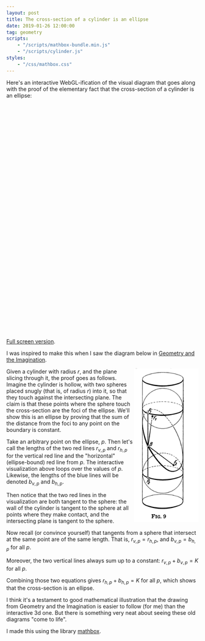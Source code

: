 ```yaml
---
layout: post
title: The cross-section of a cylinder is an ellipse
date: 2019-01-26 12:00:00
tag: geometry
scripts:
    - "/scripts/mathbox-bundle.min.js"
    - "/scripts/cylinder.js"
styles:
    - "/css/mathbox.css"
---
```


Here's an interactive WebGL-ification of the visual diagram that goes along with the proof of the elementary fact that the cross-section of a cylinder is an ellipse:

<div id="cylinder" style="width:600px;height:600px;margin-right:auto"></div>

[Full screen version](/html/fullscreen/cylinder). 

I was inspired to make this when I saw the diagram below in [Geometry and the Imagination](https://www.maa.org/press/maa-reviews/geometry-and-the-imagination).

<img src="/images/hilbert-cylinder.png" align='right'/>

Given a cylinder with radius $r$, and the plane slicing through it, the proof goes as follows. Imagine the cylinder is hollow, with two spheres placed snugly (that is, of radius $r$) into it, so that they touch against the intersecting plane. The claim is that these points where the sphere touch the cross-section are the foci of the ellipse. We'll show this is an ellipse by proving that the sum of the distance from the foci to any point on the boundary is constant.

Take an arbitrary point on the ellipse, $p$. Then let's call the lengths of the two red lines $r_{v, p}$ and $r_{h, p}$ for the vertical red line and the "horizontal" (ellipse-bound) red line from $p$. The interactive visualization above loops over the values of $p$. Likewise, the lengths of the blue lines will be denoted $b_{v, p}$ and $b_{h, p}$.

Then notice that the two red lines in the visualization are both tangent to the sphere: the wall of the cylinder is tangent to the sphere at all points where they make contact, and the intersecting plane is tangent to the sphere. 

Now recall (or convince yourself) that tangents from a sphere that intersect at the same point are of the same length. That is, $r_{v, p} = r_{h, p}$, and $b_{v, p} = b_{h, p}$ for all $p$.

Moreover, the two vertical lines always sum up to a constant: $r_{v, p} + b_{v, p} = K$ for all $p$.

Combining those two equations gives $r_{h, p} + b_{h, p} = K$ for all $p$, which shows that the cross-section is an ellipse.

I think it's a testament to good mathematical illustration that the drawing from Geometry and the Imagination is easier to follow (for me) than the interactive 3d one. But there is something very neat about seeing these old diagrams "come to life". 

I made this using the library [mathbox](https://github.com/unconed/mathbox/).
